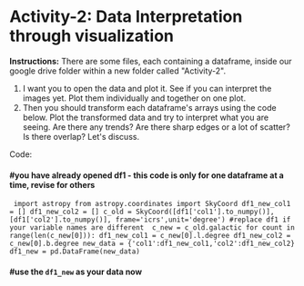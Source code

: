 # Activity-2: Data Interpretation through visualization

__Instructions:__ There are some files, each containing a dataframe, inside our google drive folder within a new folder called "Activity-2". 
1. I want you to open the data and plot it. See if you can interpret the images yet. Plot them individually and together on one plot. 
2. Then you should transform each dataframe's arrays using the code below. Plot the transformed data and try to interpret what you are seeing. 
Are there any trends? Are there sharp edges or a lot of scatter? Is there overlap? Let's discuss.



Code:

#### #you have already opened df1 - this code is only for one dataframe at a time, revise for others

`
import astropy
from astropy.coordinates import SkyCoord
df1_new_col1 = []
df1_new_col2 = []
c_old = SkyCoord([df1['col1'].to_numpy()], [df1['col2'].to_numpy()], frame='icrs',unit='degree') #replace df1 if your variable names are different 
c_new = c_old.galactic
for count in range(len(c_new[0])):
        df1_new_col1 = c_new[0].l.degree
        df1_new_col2 = c_new[0].b.degree
new_data = {'col1':df1_new_col1,'col2':df1_new_col2}
df1_new = pd.DataFrame(new_data)`

#### #use the `df1_new` as your data now
